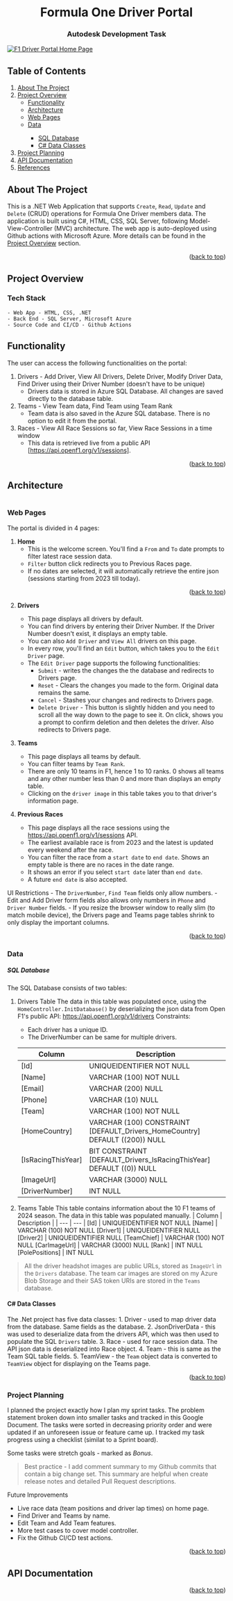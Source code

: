<a id="readme-top"></a>
<br />
<div align="center">
  <h1 align="center">Formula One Driver Portal</h1>    
  <h3 align="center">Autodesk Development Task</h3>    
  </p>
</div>


[![F1 Driver Portal Home Page](images/HomePage.png)](https://f1driversportal-bpbzhjebbfahe5fj.canadacentral-01.azurewebsites.net/)



<!-- TABLE OF CONTENTS -->

  <h2>Table of Contents</h2>
  <ol>
    <li>
      <a href="#about-the-project">About The Project</a>
    </li>
    <li>
      <a href="#project-overview">Project Overview</a>
      <ul>
        <li><a href="#functionality">Functionality</a></li>
        <li><a href="#architecture">Architecture</a></li>
        <li><a href="#web-pages">Web Pages</a></li>
        <li><a href="#data">Data</a></li>
          <ul>
            <li><a href="#sql-database">SQL Database</a></li>
            <li><a href="#c#-data-classes">C# Data Classes</a></li>
        </ul>
      </ul>
      <li>
        <a href="#project-planning">Project Planning</a>
      </li>  
      <li>
        <a href="#project-planning">API Documentation</a>
      </li>  
      <li>
        <a href="#references">References</a>
      </li>
    </li>
  </ol>


<!-- ABOUT THE PROJECT -->


## About The Project
This is a .NET Web Application that supports `Create`, `Read`, `Update` and `Delete` (CRUD) operations for Formula One Driver members data.
The application is built using C#, HTML, CSS, SQL Server, following Model-View-Controller (MVC) architecture.
The web app is auto-deployed using Github actions with Microsoft Azure. More details can be found in the <a href="#project-overview">Project Overview</a> section.
<p align="right">(<a href="#readme-top">back to top</a>)</p>


<!-- PROJECT OVERVIEW -->
## Project Overview

  ### Tech Stack
    - Web App - HTML, CSS, .NET
    - Back End - SQL Server, Microsoft Azure
    - Source Code and CI/CD - Github Actions

## Functionality
The user can access the following functionalities on the portal: 
1. Drivers - Add Driver, View All Drivers, Delete Driver, Modify Driver Data, Find Driver using their Driver Number (doesn't have to be unique)
    - Drivers data is stored in Azure SQL Database. All changes are saved directly to the database table.  
2. Teams - View Team data, Find Team using Team Rank
    - Team data is also saved in the Azure SQL database. There is no option to edit it from the portal.
3. Races - View All Race Sessions so far, View Race Sessions in a time window
    - This data is retrieved live from a public API [https://api.openf1.org/v1/sessions].
<p align="right">(<a href="#readme-top">back to top</a>)</p>

## Architecture
<image here>

 ### Web Pages
  The portal is divided in 4 pages:
 1. **Home**
    - This is the welcome screen. You'll find a `From` and `To` date prompts to filter latest race session data.
    - `Filter` button click redirects you to Previous Races page.
    - If no dates are selected, it will automatically retrieve the entire json (sessions starting from 2023 till today).

<p align="right">(<a href="#readme-top">back to top</a>)</p>

 2. **Drivers**
    - This page displays all drivers by default.
    - You can find drivers by entering their Driver Number. If the Driver Number doesn't exist, it displays an empty table.
    - You can also `Add Driver` and `View All` drivers on this page.
    - In every row, you'll find an `Edit` button, which takes you to the `Edit Driver` page.
    - The `Edit Driver` page supports the following functionalities:
      - `Submit` - writes the changes the the database and redirects to Drivers page.
      - `Reset` - Clears the changes you made to the form. Original data remains the same.
      - `Cancel` - Stashes your changes and redirects to Drivers page. 
      - `Delete Driver` - This button is slightly hidden and you need to scroll all the way down to the page to see it. On click, shows you a prompt to confirm deletion and then deletes the driver. Also redirects to Drivers page.

 3. **Teams**
    - This page displays all teams by default.
    - You can filter teams by `Team Rank`.
    - There are only 10 teams in F1, hence 1 to 10 ranks. 0 shows all teams and any other number less than 0 and more than displays an empty table.
    - Clicking on the `driver image` in this table takes you to that driver's information page.

 4. **Previous Races**
    - This page displays all the race sessions using the https://api.openf1.org/v1/sessions API.
    - The earliest available race is from 2023 and the latest is updated every weekend after the race.
    - You can filter the race from a `start date` to `end date`. Shows an empty table is there are no races in the date range.
    - It shows an error if you select `start date` later than `end date`.
    - A future `end date` is also accepted.

  UI Restrictions
      - The `DriverNumber`, `Find Team` fields only allow numbers.
      - Edit and Add Driver form fields also allows only numbers in `Phone` and `Driver Number` fields.
      - If you resize the browser window to really slim (to match mobile device), the Drivers page and Teams page tables shrink to only display the important columns.

<p align="right">(<a href="#readme-top">back to top</a>)</p>


 ### Data
  ##### SQL Database
  The SQL Database consists of two tables:
  1. Drivers Table
      The data in this table was populated once, using the `HomeController.InitDatabase()` by deserializing the json data from Open F1's public API: https://api.openf1.org/v1/drivers
      Constraints:
        - Each driver has a unique ID. 
        - The DriverNumber can be same for multiple drivers.

      | Column | Description |
      | --- | --- |
      [Id]               |   UNIQUEIDENTIFIER NOT NULL
      [Name]             |   VARCHAR (100)    NOT NULL
      [Email]            |   VARCHAR (200)    NULL
      [Phone]            |   VARCHAR (10)     NULL
      [Team]             |   VARCHAR (100)    NOT NULL
      [HomeCountry]      |   VARCHAR (100)    CONSTRAINT [DEFAULT_Drivers_HomeCountry] DEFAULT ((200)) NULL
      [IsRacingThisYear] |   BIT  CONSTRAINT [DEFAULT_Drivers_IsRacingThisYear] DEFAULT ((0)) NULL
      [ImageUrl]         |   VARCHAR (3000)  NULL
      [DriverNumber]     |   INT NULL

  2. Teams Table
      This table contains information about the 10 F1 teams of 2024 season. The data in this table was populated manually.
      | Column | Description |
      | --- | --- |
      [Id]              |   UNIQUEIDENTIFIER NOT NULL
      [Name]            |   VARCHAR (100)    NOT NULL
      [Driver1]         |   UNIQUEIDENTIFIER NULL
      [Driver2]         |   UNIQUEIDENTIFIER NULL
      [TeamChief]       |   VARCHAR (100)    NOT NULL
      [CarImageUrl]     |   VARCHAR (3000)   NULL
      [Rank]            |   INT              NULL
      [PolePositions]   |   INT              NULL

  > All the driver headshot images are public URLs, stored as `ImageUrl` in the `Drivers` database.
    The team car images are stored on my Azure Blob Storage and their SAS token URIs are stored in the `Teams` database.

  #### C# Data Classes
  The .Net project has five data classes:
      1. Driver - used to map driver data from the database. Same fields as the database.
      2. JsonDriverData - this was used to deserialize data from the drivers API, which was then used to populate the SQL `Drivers` table.
      3. Race - used for race session data. The API json data is deserialized into Race object.
      4. Team - this is same as the Team SQL table fields.
      5. TeamView - the `Team` object data is converted to `TeamView` object for displaying on the Teams page.

<p align="right">(<a href="#readme-top">back to top</a>)</p>

### Project Planning
I planned the project exactly how I plan my sprint tasks. The problem statement broken down into smaller tasks and tracked in this Google Document.
The tasks were sorted in decreasing priority order and were updated if an unforeseen issue or feature came up.
I tracked my task progress using a checklist (similat to a Sprint board). 

Some tasks were stretch goals - marked as *Bonus*.
> Best practice - I add comment summary to my Github commits that contain a big change set. This summary are helpful when create release notes and detailed Pull Request descriptions.


Future Improvements
  - Live race data (team positions and driver lap times) on home page.
  - Find Driver and Teams by name.
  - Edit Team and Add Team features.
  - More test cases to cover model controller.
  - Fix the Github CI/CD test actions.

<p align="right">(<a href="#readme-top">back to top</a>)</p>

## API Documentation 












<p align="right">(<a href="#readme-top">back to top</a>)</p>
